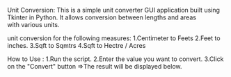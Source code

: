 Unit Conversion:
This is a simple unit converter GUI application built using Tkinter in Python. It allows conversion between lengths and areas with various units.

unit conversion for the following measures:
1.Centimeter to Feets
2.Feet to inches.
3.Sqft to Sqmtrs
4.Sqft to Hectre / Acres

How to Use :
1.Run the script.
2.Enter the value you want to convert.
3.Click on the "Convert" button =>The result will be displayed below.
